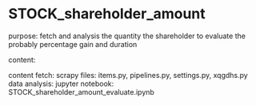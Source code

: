 # STOCK_shareholder_amount
purpose:
fetch and analysis the quantity the shareholder to evaluate the probably percentage gain and duration

content:

content fetch: scrapy files: items.py, pipelines.py, settings.py, xqgdhs.py
data analysis: jupyter notebook: STOCK_shareholder_amount_evaluate.ipynb